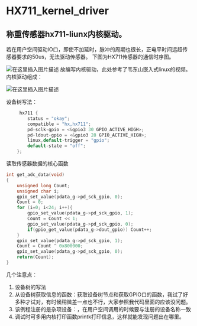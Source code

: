 # HX711_kernel_driver
 ## 称重传感器hx711-liunx内核驱动。
若在用户空间驱动IO口，即使不加延时，脉冲的周期也很长，正电平时间远超传感器要求的50us，无法驱动传感器。
下图为HX711传感器的通信时序图。

![在这里插入图片描述](https://img-blog.csdnimg.cn/f0e24db0a2304931a495a0f1eb0d9a21.png)
故编写内核驱动，此处参考了韦东山嵌入式linux的视频。
内核驱动组成：

![在这里插入图片描述](https://img-blog.csdnimg.cn/44b3e9a61f5f4c90a0bd8b85623cd61d.png)

设备树写法：

```c
	 hx711 {
        status = "okay";
        compatible = "hx,hx711"; 
        pd-sclk-gpio = <&gpio3 30 GPIO_ACTIVE_HIGH>;
        pd-ldout-gpio = <&gpio3 28 GPIO_ACTIVE_HIGH>;
		linux,default-trigger = "gpio";
		default-state = "off";
    };
```
读取传感器数据的核心函数
```c
int get_adc_data(void)
{
	unsigned long Count;
	unsigned char i;
	gpio_set_value(pdata_g->pd_sck_gpio, 0);
	Count = 0;
	for (i=0; i<24; i++){
		gpio_set_value(pdata_g->pd_sck_gpio, 1);
		Count = Count << 1;
		gpio_set_value(pdata_g->pd_sck_gpio, 0);
		if(gpio_get_value(pdata_g->dout_gpio)) Count++;
	}
	gpio_set_value(pdata_g->pd_sck_gpio, 1);
	Count = Count ^ 0x800000;
	gpio_set_value(pdata_g->pd_sck_gpio, 0);
	return(Count);
}
```

几个注意点：

 1. 设备树的写法
 2. 从设备树获取信息的函数：获取设备树节点和获取GPIO口的函数，我试了好多种才试对，有时候稍微差一点也不行，大家参照我代码里面的应该没问题。
 3. 该例程注册的是杂项设备：，在用户空间调用的时候要与注册的设备名称一致
 4. 调试时可多用内核打印函数printk打印信息，这样就能发现问题出在哪里。
